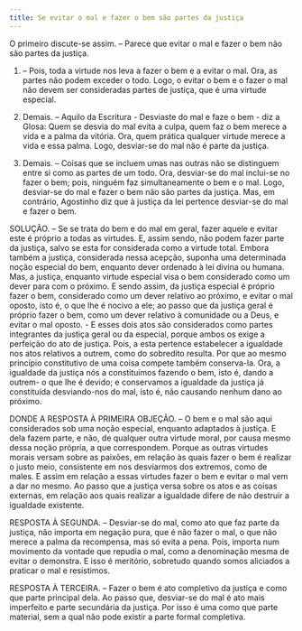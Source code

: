 ```yaml
---
title: Se evitar o mal e fazer o bem são partes da justiça
---
```


O primeiro discute-se assim. – Parece que evitar o mal e fazer o bem não são partes da justiça.  

1. – Pois, toda a virtude nos leva a fazer o bem e a evitar o mal. Ora, as partes não podem exceder o todo. Logo, o evitar o bem e o fazer o mal não devem ser consideradas partes de justiça, que é uma virtude especial.  

2. Demais. – Aquilo da Escritura - Desviaste do mal e faze o bem - diz a Glosa: Quem se desvia do mal evita a culpa, quem faz o bem merece a vida e a palma da vitória. Ora, quem prática qualquer virtude merece a vida e essa palma. Logo, desviar-se do mal não é parte da justiça.  

3. Demais. – Coisas que se incluem umas nas outras não se distinguem entre si como as partes de um todo. Ora, desviar-se do mal inclui-se no fazer o bem; pois, ninguém faz simultaneamente o bem e o mal. Logo, desviar-se do mal e fazer o bem não são partes da justiça.  Mas, em contrário, Agostinho diz que à justiça da lei pertence desviar-se do mal e fazer o bem.  

SOLUÇÃO. – Se se trata do bem e do mal em geral, fazer aquele e evitar este é próprio a todas as virtudes. E, assim sendo, não podem fazer parte da justiça, salvo se esta for considerada como a virtude total. Embora também a justiça, considerada nessa acepção, suponha uma determinada noção especial do bem, enquanto dever ordenado à lei divina ou humana. Mas, a justiça, enquanto virtude especial visa o bem considerado como um dever para com o próximo. E sendo assim, da justiça especial é próprio fazer o bem, considerado como um dever relativo ao próximo, e evitar o mal oposto, isto é, o que lhe é nocivo a ele; ao passo que da justiça geral é próprio fazer o bem, como um dever relativo à comunidade ou a Deus, e evitar o mal oposto. - E esses dois atos são considerados como partes integrantes da justiça geral ou da especial, porque ambos os exige a perfeição do ato de justiça. Pois, a esta pertence estabelecer a igualdade nos atos relativos a outrem, como do sobredito resulta. Por que ao mesmo princípio constitutivo de uma coisa compete também conserva-la. Ora, a igualdade da justiça nós a constituímos fazendo o bem, isto é, dando a outrem- o que lhe é devido; e conservamos a igualdade da justiça já constituída desviando-nos do mal, isto é, não causando nenhum dano ao próximo.  

DONDE A RESPOSTA À PRIMEIRA OBJEÇÃO. – O bem e o mal são aqui considerados sob uma noção especial, enquanto adaptados à justiça. E dela fazem parte, e não, de qualquer outra virtude moral, por causa mesmo dessa noção própria, a que correspondem. Porque as outras virtudes morais versam sobre as paixões, em relação às quais fazer o bem é realizar o justo meio, consistente em nos desviarmos dos extremos, como de males. E assim em relação a essas virtudes fazer o bem e evitar o mal vem a dar no mesmo. Ao passo que a justiça versa sobre os atos e as coisas externas, em relação aos quais realizar a igualdade difere de não destruir a igualdade existente.  

RESPOSTA À SEGUNDA. – Desviar-se do mal, como ato que faz parte da justiça, não importa em negação pura, que é não fazer o mal, o que não merece a palma da recompensa, mas só evita a pena. Pois, importa num movimento da vontade que repudia o mal, como a denominação mesma de evitar o demonstra. E isso é meritório, sobretudo quando somos aliciados a praticar o mal e resistimos. 

RESPOSTA À TERCEIRA. – Fazer o bem é ato completivo da justiça e como que parte principal dela. Ao passo que, desviar-se do mal é ato mais imperfeito e parte secundária da justiça. Por isso é uma como que parte material, sem a qual não pode existir a parte formal completiva.